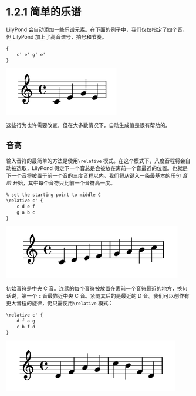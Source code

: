 # 1.2.1 简单的乐谱

LilyPond 会自动添加一些乐谱元素。在下面的例子中，我们仅仅指定了四个音，但 LilyPond 加上了高音谱号，拍号和节奏。

```text
{
    c' e' g' e'
}
```

![](../../.gitbook/assets/1.2.png)

这些行为也许需要改变，但在大多数情况下，自动生成值是很有帮助的。

## 音高

输入音符的最简单的方法是使用`\relative` 模式。在这个模式下，八度音程将会自动被选取，LilyPond 假定下一个音总是会被放在离前一个音最近的位置。也就是下一个音将被置于前一个音的三度音程以内。我们将从键入一条最基本的乐句 _音阶_  开始，其中每个音符只比前一个音符高一度。

```text
% set the starting point to middle C
\relative c' {
    c d e f
    g a b c
}
```

![](../../.gitbook/assets/1.2.1-1.png)

初始音符是中央 C 音。连续的每个音符被放置在离前一个音符最近的地方，换句话说，第一个 `c` 音最靠近中央 C 音。紧随其后的是最近的 D 音。我们可以创作有更大音程的旋律，仍只需使用`\relative` 模式：

```text
\relative c' {
    d f a g 
    c b f d    
}
```

![](../../.gitbook/assets/1.2.1-2.png)



